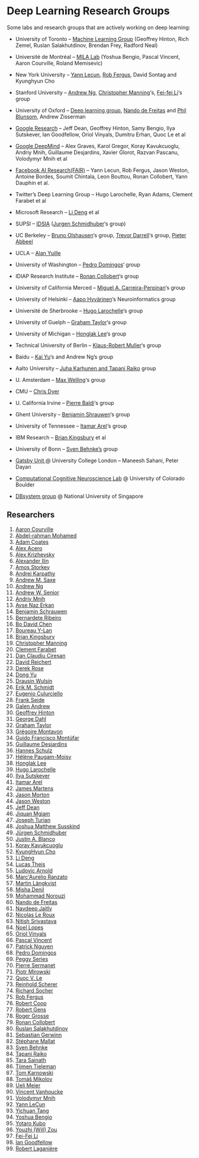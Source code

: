 <div class="post post-216 page type-page status-publish hentry odd" id="post-216">
<div class="post-headline">		<h1>Deep Learning Research Groups</h1></div>				
<div class="post-bodycopy clearfix">
<p>Some labs and research groups that are actively working on deep learning:</p>

* University of Toronto &#8211; <a title="University of Toronto Machine Learning Group" href="http://learning.cs.toronto.edu/index.shtml?section=home" target="_blank">Machine Learning Group</a> (Geoffrey Hinton, Rich Zemel, Ruslan Salakhutdinov, Brendan Frey, Radford Neal)

* Université de Montréal &#8211; <a title="Lisa Lab " href="https://mila.umontreal.ca" target="_blank"> MILA Lab</a> (Yoshua Bengio, Pascal Vincent, Aaron Courville, Roland Memisevic)

* <p>New York University &#8211; <a href="http://yann.lecun.com/ex/index.html" target="_blank">Yann Lecun</a>, <a href="http://cs.nyu.edu/~fergus/pmwiki/pmwiki.php" target="_blank">Rob Fergus</a>, David Sontag and Kyunghyun Cho</p>

* <p>Stanford University &#8211; <a href="http://www.robotics.stanford.edu/~ang/group.html" target="_blank">Andrew Ng</a>, <a href="http://nlp.stanford.edu/manning/">Christopher Manning</a>&#8216;s, <a href="http://vision.stanford.edu/feifeili/">Fei-fei Li</a>&#8216;s group</p>

* <p>University of Oxford &#8211; <a href="http://www.cs.ox.ac.uk/projects/DeepLearn/index.html">Deep learning group</a>,  <a href="http://www.cs.ox.ac.uk/people/nando.defreitas/" target="_blank">Nando de Freitas</a> and <a href="http://www.cs.ox.ac.uk/people/phil.blunsom/" target="_blank">Phil Blunsom</a>, Andrew Zisserman</p>

* <p><a href="http://research.google.com">Google Research</a> &#8211; Jeff Dean, Geoffrey Hinton, Samy Bengio, Ilya Sutskever, Ian Goodfellow, Oriol Vinyals, Dumitru Erhan, Quoc Le et al</p>

* <p><a href="http://deepmind.com/">Google DeepMind</a> &#8211; Alex Graves, Karol Gregor, Koray Kavukcuoglu, Andriy Mnih, Guillaume Desjardins, Xavier Glorot, Razvan Pascanu, Volodymyr Mnih et al</p>

* <p><a href="https://research.facebook.com/ai">Facebook AI Research(FAIR)</a> &#8211; Yann Lecun, Rob Fergus, Jason Weston, Antoine Bordes, Soumit Chintala, Leon Bouttou, Ronan Collobert, Yann Dauphin et al.</p>

* <p>Twitter&#8217;s Deep Learning Group &#8211; Hugo Larochelle, Ryan Adams, Clement Farabet et al</p>

* <p>Microsoft Research &#8211; <a href="http://research.microsoft.com/en-us/people/deng/">Li Deng</a> et al</p>

* <p>SUPSI &#8211; <a href="http://www.idsia.ch/" target="_blank">IDSIA</a> (<a href="http://www.idsia.ch/~juergen/" target="_blank">Jurgen Schmidhuber</a>&#8216;s group)</p>

* <p>UC Berkeley &#8211; <a href="redwood.berkeley.edu/bruno" target="_blank">Bruno Olshausen</a>&#8216;s group, <a href="http://www.eecs.berkeley.edu/~trevor/">Trevor Darrell</a>&#8216;s group, <a href="http://www.cs.berkeley.edu/~pabbeel/">Pieter Abbeel</a></p>

* <p>UCLA &#8211; <a href="http://www.stat.ucla.edu/~yuille/">Alan Yuille</a></p>

* <p>University of Washington &#8211; <a href="http://homes.cs.washington.edu/~pedrod/" target="_blank">Pedro Domingos</a>&#8216; group</p>

* <p>IDIAP Research Institute &#8211; <a href="http://ronan.collobert.com/">Ronan Collobert</a>&#8216;s group</p>

* <p>University of California Merced &#8211; <a href="http://faculty.ucmerced.edu/mcarreira-perpinan/" target="_blank"> Miguel A. Carreira-Perpinan</a>&#8216;s group</p>

* <p>University of Helsinki &#8211; <a href="http://www.hiit.fi/neuro">Aapo Hyvärinen</a>&#8216;s Neuroinformatics group</p>

* <p>Université de Sherbrooke &#8211; <a href="http://www.dmi.usherb.ca/~larocheh/index_en.html" target="_blank">Hugo Larochelle</a>&#8216;s group</p>

* <p>University of Guelph &#8211; <a href="http://www.uoguelph.ca/~gwtaylor/" target="_blank">Graham Taylor</a>&#8216;s group</p>

* <p>University of Michigan &#8211; <a href="http://web.eecs.umich.edu/~honglak/">Honglak Lee</a>&#8216;s group</p>

* <p>Technical University of Berlin &#8211; <a href="http://www.ml.tu-berlin.de/menue/machine_learning/">Klaus-Robert Muller</a>&#8216;s group</p>

* <p>Baidu &#8211; <a href="http://www.dbs.ifi.lmu.de/~yu_k/">Kai Yu</a>&#8216;s and Andrew Ng&#8217;s group</p>

* <p>Aalto University &#8211; <a href="http://research.ics.aalto.fi/bayes/">Juha Karhunen and Tapani Raiko</a> group</p>

* <p>U. Amsterdam &#8211; <a href="http://www.ics.uci.edu/~welling/" target="_blank">Max Welling</a>&#8216;s group</p>

* <p>CMU &#8211; <a href="http://www.cs.cmu.edu/~cdyer/">Chris Dyer</a></p>

* <p>U. California Irvine &#8211; <a href="http://www.igb.uci.edu/~pfbaldi/" target="_blank">Pierre Baldi</a>&#8216;s group</p>

* <p>Ghent University &#8211; <a href="http://reslab.elis.ugent.be/benjamin">Benjamin Shrauwen</a>&#8216;s group</p>

* <p>University of Tennessee &#8211; <a href="http://mil.engr.utk.edu/nmil/member/2">Itamar Arel</a>&#8216;s group</p>

* <p>IBM Research &#8211; <a href="http://researcher.watson.ibm.com/researcher/view.php?person=us-bedk">Brian Kingsbury</a> et al</p>

* <p>University of Bonn &#8211; <a href="http://www.ais.uni-bonn.de/deep_learning/">Sven Behnke&#8217;s</a> group</p>

* <p><a href="http://www.gatsby.ucl.ac.uk" target="_blank">Gatsby Unit </a>@ University College London &#8211; Maneesh Sahani, Peter Dayan</p>

* <p><a href="http://grey.colorado.edu/CompCogNeuro/index.php/CCNLab/people">Computational Cognitive Neuroscience Lab</a> @ University of Colorado Boulder</p>

* <p><a href="http://www.comp.nus.edu.sg/%7Edbsystem/#">DBsystem group</a> @ National University of Singapore</p>
</div>						

## Researchers

1. [Aaron Courville](http://aaroncourville.wordpress.com)
2. [Abdel-rahman Mohamed](http://www.cs.toronto.edu/~asamir/)
3. [Adam Coates](http://cs.stanford.edu/~acoates/)
4. [Alex Acero](http://research.microsoft.com/en-us/people/alexac/)
5. [ Alex Krizhevsky ](http://www.cs.utoronto.ca/~kriz/index.html)
6. [ Alexander Ilin ](http://users.ics.aalto.fi/alexilin/)
7. [ Amos Storkey ](http://homepages.inf.ed.ac.uk/amos/)
8. [ Andrej Karpathy ](http://cs.stanford.edu/~karpathy/)
9. [ Andrew M. Saxe ](http://www.stanford.edu/~asaxe/)
10. [ Andrew Ng ](http://www.cs.stanford.edu/people/ang/)
11. [ Andrew W. Senior ](http://research.google.com/pubs/author37792.html)
12. [ Andriy Mnih ](http://www.gatsby.ucl.ac.uk/~amnih/)
13. [ Ayse Naz Erkan ](http://www.cs.nyu.edu/~naz/)
14. [ Benjamin Schrauwen ](http://reslab.elis.ugent.be/benjamin)
15. [ Bernardete Ribeiro ](https://www.cisuc.uc.pt/people/show/2020)
16. [ Bo David Chen ](http://vision.caltech.edu/~bchen3/Site/Bo_David_Chen.html)
17. [ Boureau Y-Lan ](http://cs.nyu.edu/~ylan/)
18. [ Brian Kingsbury ](http://researcher.watson.ibm.com/researcher/view.php?person=us-bedk)
19. [ Christopher Manning ](http://nlp.stanford.edu/~manning/)
20. [ Clement Farabet ](http://www.clement.farabet.net/)
21. [ Dan Claudiu Cireșan ](http://www.idsia.ch/~ciresan/)
22. [ David Reichert ](http://serre-lab.clps.brown.edu/person/david-reichert/)
23. [ Derek Rose ](http://mil.engr.utk.edu/nmil/member/5.html)
24. [ Dong Yu ](http://research.microsoft.com/en-us/people/dongyu/default.aspx)
25. [ Drausin Wulsin ](http://www.seas.upenn.edu/~wulsin/)
26. [ Erik M. Schmidt ](http://music.ece.drexel.edu/people/eschmidt)
27. [ Eugenio Culurciello ](https://engineering.purdue.edu/BME/People/viewPersonById?resource_id=71333)
28. [ Frank Seide ](http://research.microsoft.com/en-us/people/fseide/)
29. [ Galen Andrew ](http://homes.cs.washington.edu/~galen/)
30. [ Geoffrey Hinton ](http://www.cs.toronto.edu/~hinton/)
31. [ George Dahl ](http://www.cs.toronto.edu/~gdahl/)
32. [ Graham Taylor ](http://www.uoguelph.ca/~gwtaylor/)
33. [ Grégoire Montavon ](http://gregoire.montavon.name/)
34. [ Guido Francisco Montúfar ](http://personal-homepages.mis.mpg.de/montufar/)
35. [ Guillaume Desjardins ](http://brainlogging.wordpress.com/)
36. [ Hannes Schulz ](http://www.ais.uni-bonn.de/~schulz/)
37. [ Hélène Paugam-Moisy ](http://www.lri.fr/~hpaugam/)
38. [ Honglak Lee ](http://web.eecs.umich.edu/~honglak/)
39. [ Hugo Larochelle ](http://www.dmi.usherb.ca/~larocheh/index_en.html)
40. [ Ilya Sutskever ](http://www.cs.toronto.edu/~ilya/)
41. [ Itamar Arel ](http://mil.engr.utk.edu/nmil/member/2.html)
42. [ James Martens ](http://www.cs.toronto.edu/~jmartens/)
43. [ Jason Morton ](http://www.jasonmorton.com/)
44. [ Jason Weston ](http://www.thespermwhale.com/jaseweston/)
45. [ Jeff Dean ](http://research.google.com/pubs/jeff.html)
46. [ Jiquan Mgiam ](http://cs.stanford.edu/~jngiam/)
47. [ Joseph Turian ](http://www-etud.iro.umontreal.ca/~turian/)
48. [ Joshua Matthew Susskind ](http://aclab.ca/users/josh/index.html)
49. [ Jürgen Schmidhuber ](http://www.idsia.ch/~juergen/)
50. [ Justin A. Blanco ](https://sites.google.com/site/blancousna/)
51. [ Koray Kavukcuoglu ](http://koray.kavukcuoglu.org/)
52. [ KyungHyun Cho ](http://users.ics.aalto.fi/kcho/)
53. [ Li Deng ](http://research.microsoft.com/en-us/people/deng/)
54. [ Lucas Theis ](http://www.kyb.tuebingen.mpg.de/nc/employee/details/lucas.html)
55. [ Ludovic Arnold ](http://ludovicarnold.altervista.org/home/)
56. [ Marc'Aurelio Ranzato ](http://www.cs.nyu.edu/~ranzato/)
57. [ Martin Längkvist ](http://aass.oru.se/~mlt/)
58. [ Misha Denil ](http://mdenil.com/)
59. [ Mohammad Norouzi ](http://www.cs.toronto.edu/~norouzi/)
60. [ Nando de Freitas ](http://www.cs.ubc.ca/~nando/)
61. [ Navdeep Jaitly ](http://www.cs.utoronto.ca/~ndjaitly/)
62. [ Nicolas Le Roux ](http://nicolas.le-roux.name/)
63. [ Nitish Srivastava ](http://www.cs.toronto.edu/~nitish/)
64. [ Noel Lopes ](https://www.cisuc.uc.pt/people/show/2028)
65. [ Oriol Vinyals ](http://www.cs.berkeley.edu/~vinyals/)
66. [ Pascal Vincent ](http://www.iro.umontreal.ca/~vincentp)
67. [ Patrick Nguyen ](https://sites.google.com/site/drpngx/)
68. [ Pedro Domingos ](http://homes.cs.washington.edu/~pedrod/)
69. [ Peggy Series ](http://homepages.inf.ed.ac.uk/pseries/)
70. [ Pierre Sermanet ](http://cs.nyu.edu/~sermanet)
71. [ Piotr Mirowski ](http://www.cs.nyu.edu/~mirowski/)
72. [ Quoc V. Le ](http://ai.stanford.edu/~quocle/)
73. [ Reinhold Scherer ](http://bci.tugraz.at/scherer/)
74. [ Richard Socher ](http://www.socher.org/)
75. [ Rob Fergus ](http://cs.nyu.edu/~fergus/pmwiki/pmwiki.php)
76. [ Robert Coop ](http://mil.engr.utk.edu/nmil/member/19.html)
77. [ Robert Gens ](http://homes.cs.washington.edu/~rcg/)
78. [ Roger Grosse ](http://people.csail.mit.edu/rgrosse/)
79. [ Ronan Collobert ](http://ronan.collobert.com/)
80. [ Ruslan Salakhutdinov ](http://www.utstat.toronto.edu/~rsalakhu/)
81. [ Sebastian Gerwinn ](http://www.kyb.tuebingen.mpg.de/nc/employee/details/sgerwinn.html)
82. [ Stéphane Mallat ](http://www.cmap.polytechnique.fr/~mallat/)
83. [ Sven Behnke ](http://www.ais.uni-bonn.de/behnke/)
84. [ Tapani Raiko ](http://users.ics.aalto.fi/praiko/)
85. [ Tara Sainath ](https://sites.google.com/site/tsainath/)
86. [ Tijmen Tieleman ](http://www.cs.toronto.edu/~tijmen/)
87. [ Tom Karnowski ](http://mil.engr.utk.edu/nmil/member/36.html)
88. [ Tomáš Mikolov ](https://research.facebook.com/tomas-mikolov)
89. [ Ueli Meier ](http://www.idsia.ch/~meier/)
90. [ Vincent Vanhoucke ](http://vincent.vanhoucke.com)
91. [ Volodymyr Mnih ](http://www.cs.toronto.edu/~vmnih/)
92. [ Yann LeCun ](http://yann.lecun.com/)
93. [ Yichuan Tang ](http://www.cs.toronto.edu/~tang/)
94. [ Yoshua Bengio ](http://www.iro.umontreal.ca/~bengioy/yoshua_en/index.html)
95. [ Yotaro Kubo ](http://yota.ro/)
96. [ Youzhi (Will) Zou ](http://ai.stanford.edu/~wzou)
97. [ Fei-Fei Li ](http://vision.stanford.edu/feifeili)
98. [ Ian Goodfellow ](https://research.google.com/pubs/105214.html)
99. [ Robert Laganière ](http://www.site.uottawa.ca/~laganier/)


